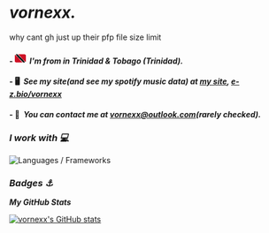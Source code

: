  *vornexx.*
===============================================================================================================================

why cant gh just up their pfp file size limit

#### - ![tt](download-resizehood.com.png)  *I'm from in Trinidad & Tobago (Trinidad).*
#### - 🖥️  *See my site(and see my spotify music data) at [my site](http://vornexx.is-a.dev), [e-z.bio/vornexx](https://e-z.bio/vornexx)*
#### - 📨  *You can contact me at [vornexx@outlook.com](mailto:vornexx@outlook.com)(rarely checked).*

### *I work with 💻*


<p align="left">
<img alt="Languages / Frameworks" src="https://skillicons.dev/icons?i=html,css,js,ts,astro,md&perline=13">
</p>

### *Badges ⚓*

<b>*My GitHub Stats*</b>

<a href="http://www.github.com/vornexx"><img src="https://github-readme-stats.vercel.app/api?username=vornexx&show_icons=true&hide=stars,issues,&count_private=true&title_color=207df8&text_color=ffffff&icon_color=0891b2&bg_color=0d1117&hide_border=false&show_icons=true" alt="vornexx's GitHub stats" /></a>
